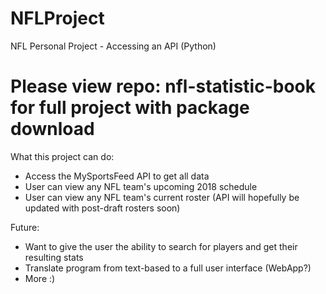 # NFLProject
NFL Personal Project - Accessing an API (Python) 


# Please view repo: nfl-statistic-book for full project with package download 





What this project can do: 
- Access the MySportsFeed API to get all data 
- User can view any NFL team's upcoming 2018 schedule 
- User can view any NFL team's current roster (API will hopefully be updated with post-draft rosters soon) 

Future: 
- Want to give the user the ability to search for players and get their resulting stats 
- Translate program from text-based to a full user interface (WebApp?)
- More :)
